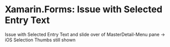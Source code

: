# Xamarin.Forms: Issue with Selected Entry Text 

Issue with Selected Entry Text and slide over of MasterDetail-Menu pane -> iOS Selection Thumbs still shown
